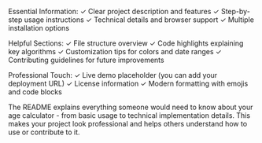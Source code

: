 Essential Information:
✓ Clear project description and features
✓ Step-by-step usage instructions
✓ Technical details and browser support
✓ Multiple installation options

Helpful Sections:
✓ File structure overview
✓ Code highlights explaining key algorithms
✓ Customization tips for colors and date ranges
✓ Contributing guidelines for future improvements

Professional Touch:
✓ Live demo placeholder (you can add your deployment URL)
✓ License information
✓ Modern formatting with emojis and code blocks

The README explains everything someone would need to know about your age calculator - from basic usage to technical implementation details. This makes your project look professional and helps others understand how to use or contribute to it.
